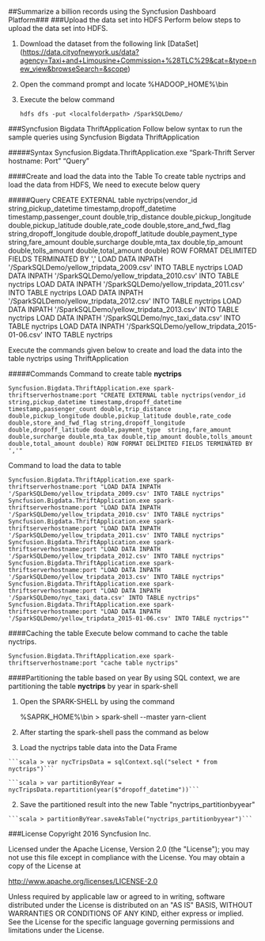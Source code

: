 ##Summarize a billion records using the Syncfusion Dashboard Platform###
###Upload the data set into HDFS
Perform below steps to upload the data set into HDFS.

1. Download the dataset from the following link [DataSet] (https://data.cityofnewyork.us/data?agency=Taxi+and+Limousine+Commission+%28TLC%29&cat=&type=new_view&browseSearch=&scope) 

2. Open the command prompt and locate %HADOOP_HOME%\bin 
3. Execute the  below command 

	```hdfs dfs -put <localfolderpath> /SparkSQLDemo/```

###Syncfusion Bigdata ThriftApplication
Follow below syntax to run the sample queries using Syncfusion Bigdata ThriftApplication

#####Syntax
	Syncfusion.Bigdata.ThriftApplication.exe “Spark-Thrift Server hostname: Port” “Query”

####Create and load the data into the Table 
To create table nyctrips and load the data from HDFS, We need to execute below query

#####Query
	CREATE EXTERNAL table nyctrips(vendor_id string,pickup_datetime timestamp,dropoff_datetime timestamp,passenger_count double,trip_distance  double,pickup_longitude double,pickup_latitude double,rate_code double,store_and_fwd_flag string,dropoff_longitude double,dropoff_latitude double,payment_type  string,fare_amount double,surcharge double,mta_tax double,tip_amount double,tolls_amount double,total_amount double) ROW FORMAT DELIMITED FIELDS TERMINATED BY ','
	LOAD DATA INPATH '/SparkSQLDemo/yellow_tripdata_2009.csv' INTO TABLE nyctrips
	LOAD DATA INPATH '/SparkSQLDemo/yellow_tripdata_2010.csv' INTO TABLE nyctrips
	LOAD DATA INPATH '/SparkSQLDemo/yellow_tripdata_2011.csv' INTO TABLE nyctrips
	LOAD DATA INPATH '/SparkSQLDemo/yellow_tripdata_2012.csv' INTO TABLE nyctrips
	LOAD DATA INPATH '/SparkSQLDemo/yellow_tripdata_2013.csv' INTO TABLE nyctrips
	LOAD DATA INPATH '/SparkSQLDemo/nyc_taxi_data.csv' INTO TABLE nyctrips
	LOAD DATA INPATH '/SparkSQLDemo/yellow_tripdata_2015-01-06.csv' INTO TABLE nyctrips
  
  
Execute the commands given below to create and load the data into the table nyctrips using ThriftApplication 

#####Commands
Command to create table **nyctrips**

	Syncfusion.Bigdata.ThriftApplication.exe spark-thriftserverhostname:port "CREATE EXTERNAL table nyctrips(vendor_id string,pickup_datetime timestamp,dropoff_datetime timestamp,passenger_count double,trip_distance  double,pickup_longitude double,pickup_latitude double,rate_code double,store_and_fwd_flag string,dropoff_longitude double,dropoff_latitude double,payment_type  string,fare_amount double,surcharge double,mta_tax double,tip_amount double,tolls_amount double,total_amount double) ROW FORMAT DELIMITED FIELDS TERMINATED BY ','"
	
Command to load the data to table

	Syncfusion.Bigdata.ThriftApplication.exe spark-thriftserverhostname:port "LOAD DATA INPATH '/SparkSQLDemo/yellow_tripdata_2009.csv' INTO TABLE nyctrips"
	Syncfusion.Bigdata.ThriftApplication.exe spark-thriftserverhostname:port "LOAD DATA INPATH '/SparkSQLDemo/yellow_tripdata_2010.csv' INTO TABLE nyctrips"
	Syncfusion.Bigdata.ThriftApplication.exe spark-thriftserverhostname:port "LOAD DATA INPATH '/SparkSQLDemo/yellow_tripdata_2011.csv' INTO TABLE nyctrips"
	Syncfusion.Bigdata.ThriftApplication.exe spark-thriftserverhostname:port "LOAD DATA INPATH '/SparkSQLDemo/yellow_tripdata_2012.csv' INTO TABLE nyctrips"
	Syncfusion.Bigdata.ThriftApplication.exe spark-thriftserverhostname:port "LOAD DATA INPATH '/SparkSQLDemo/yellow_tripdata_2013.csv' INTO TABLE nyctrips"
	Syncfusion.Bigdata.ThriftApplication.exe spark-thriftserverhostname:port "LOAD DATA INPATH '/SparkSQLDemo/nyc_taxi_data.csv' INTO TABLE nyctrips"
	Syncfusion.Bigdata.ThriftApplication.exe spark-thriftserverhostname:port "LOAD DATA INPATH '/SparkSQLDemo/yellow_tripdata_2015-01-06.csv' INTO TABLE nyctrips""
	
####Caching the table 
Execute below command to cache the table nyctrips.

	Syncfusion.Bigdata.ThriftApplication.exe spark-thriftserverhostname:port "cache table nyctrips"

####Partitioning the table based on year 
By using SQL context, we are partitioning the table **nyctrips** by year in spark-shell

1. Open the SPARK-SHELL by using the command

	%SAPRK_HOME%\bin > spark-shell --master yarn-client
		
2. After starting the spark-shell pass the command as below
	
  1. Load the nyctrips table data into the Data Frame

	```scala > var nycTripsData = sqlContext.sql("select * from nyctrips")```
	
	```scala > var partitionByYear = nycTripsData.repartition(year($"dropoff_datetime"))```
	
  2. Save the partitioned result into the new Table "nyctrips_partitionbyyear"
	
	```scala > partitionByYear.saveAsTable("nyctrips_partitionbyyear")```

###License
Copyright 2016 Syncfusion Inc.

Licensed under the Apache License, Version 2.0 (the "License");
you may not use this file except in compliance with the License.
You may obtain a copy of the License at

 http://www.apache.org/licenses/LICENSE-2.0
    
Unless required by applicable law or agreed to in writing, software
distributed under the License is distributed on an "AS IS" BASIS,
WITHOUT WARRANTIES OR CONDITIONS OF ANY KIND, either express or implied.
See the License for the specific language governing permissions and
limitations under the License.
